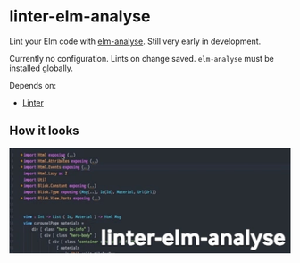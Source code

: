 # linter-elm-analyse

Lint your Elm code with [elm-analyse]. Still very early in development.

Currently no configuration. Lints on change saved. `elm-analyse` must be installed globally.

[elm-analyse]: https://github.com/stil4m/elm-analyse

Depends on:

- [Linter](https://github.com/steelbrain/linter)

## How it looks

<img src="linter-elm-analyse.gif" width="640px">
